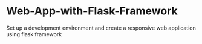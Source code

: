 # Web-App-with-Flask-Framework
Set up a development environment and create a responsive web application using flask framework
